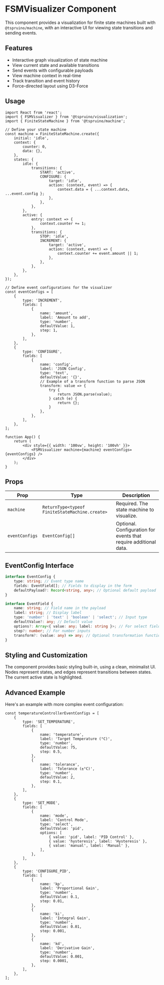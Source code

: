 # FSMVisualizer Component

This component provides a visualization for finite state machines built with `@tspruino/machine`, with an interactive UI for viewing state transitions and sending events.

## Features

- Interactive graph visualization of state machine
- View current state and available transitions
- Send events with configurable payloads
- View machine context in real-time
- Track transition and event history
- Force-directed layout using D3-Force

## Usage

```tsx
import React from 'react';
import { FSMVisualizer } from '@tspruino/visualization';
import { FiniteStateMachine } from '@tspruino/machine';

// Define your state machine
const machine = FiniteStateMachine.create({
	initial: 'idle',
	context: {
		counter: 0,
		data: {},
	},
	states: {
		idle: {
			transitions: {
				START: 'active',
				CONFIGURE: {
					target: 'idle',
					action: (context, event) => {
						context.data = { ...context.data, ...event.config };
					},
				},
			},
		},
		active: {
			entry: context => {
				context.counter += 1;
			},
			transitions: {
				STOP: 'idle',
				INCREMENT: {
					target: 'active',
					action: (context, event) => {
						context.counter += event.amount || 1;
					},
				},
			},
		},
	},
});

// Define event configurations for the visualizer
const eventConfigs = [
	{
		type: 'INCREMENT',
		fields: [
			{
				name: 'amount',
				label: 'Amount to add',
				type: 'number',
				defaultValue: 1,
				step: 1,
			},
		],
	},
	{
		type: 'CONFIGURE',
		fields: [
			{
				name: 'config',
				label: 'JSON Config',
				type: 'text',
				defaultValue: '{}',
				// Example of a transform function to parse JSON
				transform: value => {
					try {
						return JSON.parse(value);
					} catch (e) {
						return {};
					}
				},
			},
		],
	},
];

function App() {
	return (
		<div style={{ width: '100vw', height: '100vh' }}>
			<FSMVisualizer machine={machine} eventConfigs={eventConfigs} />
		</div>
	);
}
```

## Props

| Prop           | Type                                           | Description                                                      |
| -------------- | ---------------------------------------------- | ---------------------------------------------------------------- |
| `machine`      | `ReturnType<typeof FiniteStateMachine.create>` | Required. The state machine to visualize.                        |
| `eventConfigs` | `EventConfig[]`                                | Optional. Configuration for events that require additional data. |

## EventConfig Interface

```ts
interface EventConfig {
	type: string; // Event type name
	fields: EventField[]; // Fields to display in the form
	defaultPayload?: Record<string, any>; // Optional default payload
}

interface EventField {
	name: string; // Field name in the payload
	label: string; // Display label
	type: 'number' | 'text' | 'boolean' | 'select'; // Input type
	defaultValue?: any; // Default value
	options?: Array<{ value: any; label: string }>; // For select fields
	step?: number; // For number inputs
	transform?: (value: any) => any; // Optional transformation function
}
```

## Styling and Customization

The component provides basic styling built-in, using a clean, minimalist UI. Nodes represent states, and edges represent transitions between states. The current active state is highlighted.

## Advanced Example

Here's an example with more complex event configuration:

```tsx
const temperatureControllerEventConfigs = [
	{
		type: 'SET_TEMPERATURE',
		fields: [
			{
				name: 'temperature',
				label: 'Target Temperature (°C)',
				type: 'number',
				defaultValue: 75,
				step: 0.5,
			},
			{
				name: 'tolerance',
				label: 'Tolerance (±°C)',
				type: 'number',
				defaultValue: 2,
				step: 0.1,
			},
		],
	},
	{
		type: 'SET_MODE',
		fields: [
			{
				name: 'mode',
				label: 'Control Mode',
				type: 'select',
				defaultValue: 'pid',
				options: [
					{ value: 'pid', label: 'PID Control' },
					{ value: 'hysteresis', label: 'Hysteresis' },
					{ value: 'manual', label: 'Manual' },
				],
			},
		],
	},
	{
		type: 'CONFIGURE_PID',
		fields: [
			{
				name: 'kp',
				label: 'Proportional Gain',
				type: 'number',
				defaultValue: 0.1,
				step: 0.01,
			},
			{
				name: 'ki',
				label: 'Integral Gain',
				type: 'number',
				defaultValue: 0.01,
				step: 0.001,
			},
			{
				name: 'kd',
				label: 'Derivative Gain',
				type: 'number',
				defaultValue: 0.001,
				step: 0.0001,
			},
		],
	},
];
```
